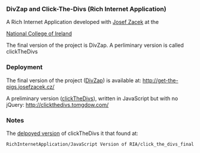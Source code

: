 ### DivZap and Click-The-Divs (Rich Internet Application)

A Rich Internet Application developed with [Josef Zacek](https://github.com/josefzacek?tab=activity) at the 

[National College of Ireland]() 

The final version of the project is DivZap. 
A perliminary version is called clickTheDivs 

###  Deployment 
 The final version of the project ([DivZap](http://get-the-pigs.josefzacek.cz/)) is available at:  http://get-the-pigs.josefzacek.cz/  

A preliminary version ([clickTheDivs](http://clickthedivs.tomgdow.com/)), written in JavaScript but with no jQuery:  http://clickthedivs.tomgdow.com/

### Notes  
The [delpoyed version](http://clickthedivs.tomgdow.com/) of clickTheDivs it that found at:

    RichInternetApplication/JavaScript Version of RIA/click_the_divs_final

